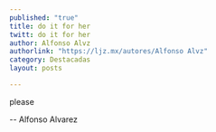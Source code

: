 ```yaml
---
published: "true"
title: do it for her
twitt: do it for her
author: Alfonso Alvz
authorlink: "https://ljz.mx/autores/Alfonso Alvz"
category: Destacadas
layout: posts

---
```


please

-- 
Alfonso Alvarez
